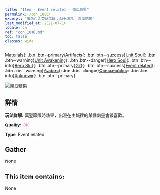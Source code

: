 ```yaml
---
title: "Item - Event related - 南瓜糖果"
permalink: /con_1086/
excerpt: "魔法门之英雄无敌：战争纪元  南瓜糖果"
last_modified_at: 2021-07-14
locale: cn
ref: "con_1086.md"
toc: false
classes: wide
---
```

 [Materials](/ItemsCN/){: .btn .btn--primary}[Artifacts](/ItemsCN/Artifacts/){: .btn .btn--success}[Unit Soul](/ItemsCN/UnitSoul/){: .btn .btn--warning}[Unit Awakening](/ItemsCN/UnitAwakening/){: .btn .btn--danger}[Hero Soul](/ItemsCN/HeroSoul/){: .btn .btn--info}[Hero Skill](/ItemsCN/HeroSkill/){: .btn .btn--primary}[Gift](/ItemsCN/Gift/){: .btn .btn--success}[Event related](/ItemsCN/Events/){: .btn .btn--warning}[Avatars](/ItemsCN/Avatars/){: .btn .btn--danger}[Consumables](/ItemsCN/Consumables/){: .btn .btn--info}[Unknown](/ItemsCN/Unknown/){: .btn .btn--primary}

 ![南瓜糖果](/images/t/i_690012.png)

## 詳情
 **玩法詳解:** 萬聖節限時糖果，出現在主城裡的某個幽靈會很喜歡。

 **Quality:** <span style="color: #DA70D6">OK</span>

 **Type:** Event related

## Gather

  None

## This item contains:

  None

